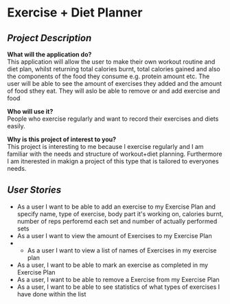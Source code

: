 # Exercise + Diet Planner

## *Project Description*

**What will the application do?** <br> 
This application will allow the user to make their own workout routine and diet plan, whilst returning total calories burnt, total calories gained and also the components of the food they consume e.g. protein amount etc. The user will be able to see the amount of exercises they added and the amount of food sthey eat. They will aslo be able to remove or and add exercise and food

**Who will use it?** <br>
People who exercise regularly and want to record their exercises and diets easily. <br>

**Why is this project of interest to you?** <br>
This project is interesting to me because I exercise regularly and I am familiar with the needs and structure of workout+diet planning. Furthermore I am itnerested in makign a project of this type that is tailored to everyones needs. 

## *User Stories*

- As a user I want to be able to add an exercise to my Exercise Plan and specify name, type of exercise, body part it's working on, calories burnt, number of reps perforemd each set and number of actually performed sets
- As a user I want to view the amount of Exercises to my Exercise Plan
- - As a user I want to view a list of names of Exercises in my exercise plan
- As a user, I want to be able to mark an exercise as completed in my Exercise Plan
- As a user, I want to be able to remove a Exercise from my Exercise Plan
- As a user, I want to be able to see  statistics  of what types of exercises I have done within the list